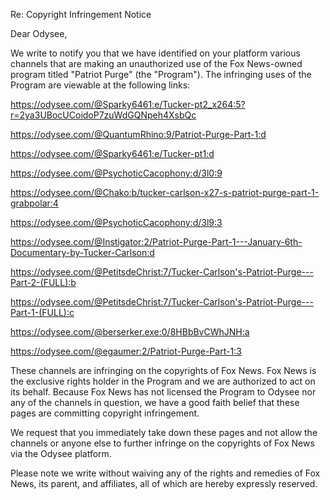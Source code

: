 Re: Copyright Infringement Notice


Dear Odysee,


We write to notify you that we have identified on your platform various channels that are making an unauthorized use of the Fox News-owned program titled "Patriot Purge" (the "Program"). The infringing uses of the Program are viewable at the following links:


https://odysee.com/@Sparky6461:e/Tucker-pt2_x264:5?r=2ya3UBocUCoidoP7zuWdGQNpeh4XsbQc


https://odysee.com/@QuantumRhino:9/Patriot-Purge-Part-1:d


https://odysee.com/@Sparky6461:e/Tucker-pt1:d


https://odysee.com/@PsychoticCacophony:d/3l0:9


https://odysee.com/@Chako:b/tucker-carlson-x27-s-patriot-purge-part-1-grabpolar:4


https://odysee.com/@PsychoticCacophony:d/3l9:3


https://odysee.com/@Instigator:2/Patriot-Purge-Part-1---January-6th-Documentary-by-Tucker-Carlson:d


https://odysee.com/@PetitsdeChrist:7/Tucker-Carlson's-Patriot-Purge---Part-2-(FULL):b


https://odysee.com/@PetitsdeChrist:7/Tucker-Carlson's-Patriot-Purge---Part-1-(FULL):c


https://odysee.com/@berserker.exe:0/8HBbBvCWhJNH:a


https://odysee.com/@egaumer:2/Patriot-Purge-Part-1:3


These channels are infringing on the copyrights of Fox News. Fox News is the exclusive rights holder in the Program and we are authorized to act on its behalf. Because Fox News has not licensed the Program to Odysee nor any of the channels in question, we have a good faith belief that these pages are committing copyright infringement.


We request that you immediately take down these pages and not allow the channels or anyone else to further infringe on the copyrights of Fox News via the Odysee platform.


Please note we write without waiving any of the rights and remedies of Fox News, its parent, and affiliates, all of which are hereby expressly reserved.
